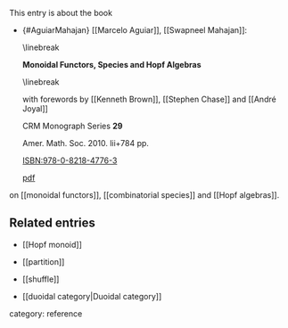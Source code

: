 
This entry is about the book

* {#AguiarMahajan} [[Marcelo Aguiar]], [[Swapneel Mahajan]]: 

  \linebreak

  **Monoidal Functors, Species and Hopf Algebras**

  \linebreak

  with forewords by [[Kenneth Brown]], [[Stephen Chase]] and [[André Joyal]]

  CRM Monograph Series __29__ 

  Amer. Math. Soc. 2010. lii+784 pp. 

  [ISBN:978-0-8218-4776-3](https://bookstore.ams.org/crmm-29/)

  [pdf](https://pi.math.cornell.edu/~maguiar/a.pdf)



on [[monoidal functors]], [[combinatorial species]] and [[Hopf algebras]].

## Related entries

* [[Hopf monoid]]

* [[partition]]

* [[shuffle]]

* [[duoidal category|Duoidal category]]

category: reference